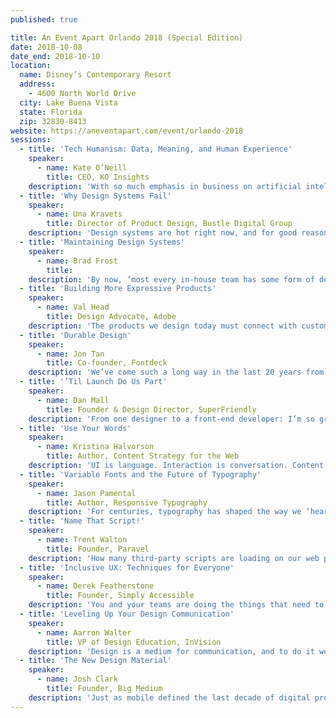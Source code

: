 ```yaml
---
published: true

title: An Event Apart Orlando 2018 (Special Edition)
date: 2018-10-08
date_end: 2018-10-10
location:
  name: Disney’s Contemporary Resort
  address:
    - 4600 North World Drive
  city: Lake Buena Vista
  state: Florida
  zip: 32830-8413
website: https://aneventapart.com/event/orlando-2018
sessions:
  - title: 'Tech Humanism: Data, Meaning, and Human Experience'
    speaker:
      - name: Kate O’Neill
        title: CEO, KO Insights
    description: 'With so much emphasis in business on artificial intelligence, automation of various kinds, and digital transformation, the future of human work — and even humanity itself — can feel uncertain. And while we often talk about user experience, customer experience, patient experience, and so on, we rarely consider what a truly integrated human experience might look and feel like. But “Tech Humanist” Kate O’Neill presents the case for why the future of humanity is in creating more meaningful, dimensional, and integrated experiences, and how emerging technologies like chatbots, wearables, IoT devices, and more can be included in this kind of human-centric design. While weaving in examples from a range of industries, applications, and even pop culture, Kate offers an inspiring and useful framework for designers, strategists, or anyone creating experiences for humans.'
  - title: 'Why Design Systems Fail'
    speaker:
      - name: Una Kravets
        title: Director of Product Design, Bustle Digital Group
    description: 'Design systems are hot right now, and for good reason. They promote a modular approach to building a product, promote organizational unity, and ensure stability via reusable code snippets and utility styles. They make prototyping a breeze, and provide a common language for both designers and developers. But sometimes design systems are underutilized within organizations. Why is that, when they’re so darn useful? In an engaging hour, Una will draw on years of experience to explore what makes design systems successful, analyze real examples of success and failure, and show how to make sure your design system has the building blocks it needs to grow into a successful product.'
  - title: 'Maintaining Design Systems'
    speaker:
      - name: Brad Frost
        title:
    description: 'By now, ’most every in-house team has some form of design system initiative underway. Yet many designers and developers on those teams still struggle to make the system really take root in their organization. Working together, designers and developers create wonderful, reusable components, tools, guidelines, and documentation. But if those elements don’t reflect the reality of how the organization builds its products, all their effort is for naught. Having spent years creating, evangelizing, and teaching design systems and corporate integration of same, Brad Frost is here to share strategies and methods to ensure your design system stands the test of time. You’ll learn how to keep your system and the products it serves in sync, and you'll understand how to maintain and evolve your design system to give your users get the best possible experience.'
  - title: 'Building More Expressive Products'
    speaker:
      - name: Val Head
        title: Design Advocate, Adobe
    description: 'The products we design today must connect with customers across different screen sizes, contexts, and even voice or chat interfaces. As such, we create emotional expressiveness in our products not only through visual design and language choices, but also through design details such as how interface elements move, or the way they sound. By using every tool at our disposal, including audio and animation, we can create more expressive products that feel cohesive across all of today's diverse media and social contexts. In this session, Val will show how to harness the design details from different media to build overarching themes—themes that persist across all screen sizes and user and interface contexts, creating a bigger emotional impact and connection with your audience.'
  - title: 'Durable Design'
    speaker:
      - name: Jon Tan
        title: Co-founder, Fontdeck
    description: 'We’ve come such a long way in the last 20 years from a grass-roots web standards movement to Wired magazine launching a standards-based interface in 2003, to today, with all the tools and methods that inform current web design. But, where next? This talk makes a radical argument for recidivism in our design thinking; a return to durable, aesthetic, and inclusive web design. Through evidence and examples, you’ll learn to design for serendipity, for speed, and for economy of time, resources, and attention. Durable design is responsive design for the next decade, and it starts now.'
  - title: '’Til Launch Do Us Part'
    speaker:
      - name: Dan Mall
        title: Founder & Design Director, SuperFriendly
    description: 'From one designer to a front-end developer: I’m so grateful for you. You take my pretty pictures and turn them into real-live websites and applications; you convert ideas and sketches into real things that people can use. And even despite that superpower, you rarely get the respect you deserve. It’s time for that to change. No longer will I throw my comps over the proverbial wall for you to blindly build. I’ll change my process for you. Let’s sketch together more to be more efficient and effective as a team. Let’s decide in the browser more. I’ll learn to write JSON for you. Let’s share stories about new, more modern ways of shipping products at higher quality in record time. This is gonna be great!'
  - title: 'Use Your Words'
    speaker:
      - name: Kristina Halvorson
        title: Author, Content Strategy for the Web
    description: 'UI is language. Interaction is conversation. Content is the fuel that powers our designs. So what happens when the writer’s not in the room, or missing from your project team altogether? Good news: you don’t need to settle for lorem ipsum or half-baked prose. In this talk, Kristina will share language principles and content design tools anyone can put to work—yes, even the “non-writers” among us. Using examples from popular products and well-loved websites, we’ll uncover the secrets to stellar content that anyone can create, no matter your role or area of expertise.'
  - title: 'Variable Fonts and the Future of Typography'
    speaker:
      - name: Jason Pamental
        title: Author, Responsive Typography
    description: 'For centuries, typography has shaped the way we ‘hear’ what we read. In our web work, though, we've have to balance our typographic desires with user experience and performance, knowing that every weight, width, or style of a typeface required a different file download. Variable fonts change that, as they include _every_ width, weight, slant, and other permutation of a typeface, all in a single file not much bigger than a regular font file. Now, beautiful web typography can be crafted to respond to screen size, language setting, even ambient light. In a detail-packed hour, Jason will show you not just how far the new capabilities can take us, but how to make use of them right away.'
  - title: 'Name That Script!'
    speaker:
      - name: Trent Walton
        title: Founder, Paravel
    description: 'How many third-party scripts are loading on our web pages these days? How can we objectively measure the value of these (advertising, a/b testing, analytics, etc.) scripts—considering their impact on web performance, user experience, and business goals? We’ve learned to scrutinize content hierarchy, browser support, and page speed as part of the design and development process. Similarly, Trent will share recent experiences and explore ways to evaluate and discuss the inclusion of 3rd-party scripts.'
  - title: 'Inclusive UX: Techniques for Everyone'
    speaker:
      - name: Derek Featherstone
        title: Founder, Simply Accessible
    description: 'You and your teams are doing the things that need to be done to create inclusive designs. You’ve been using meaningful, semantic markup from the get-go. You stopped using light grey on slightly darker grey text years ago. Designing and building your apps and sites in an accessible way is just how you work now—you have to try really hard to make things that don’t work with a keyboard. So, what’s next for you? How can you make sure that you’re delivering on the promise of the web by delivering an inclusive design that can be easily used by people with disabilities? In this talk, Derek will tackle the tougher problems through design approaches and practical development techniques that you need to create accessible, modern web sites.'
  - title: 'Leveling Up Your Design Communication'
    speaker:
      - name: Aarron Walter
        title: VP of Design Education, InVision
    description: 'Design is a medium for communication, and to do it well, we must cultivate our own communication skills. Within design teams, we do our best work when we create a culture of feedback shaped by our creative space and our design review process. Beyond the design tribe, our work thrives when it’s communicated in language that aligns to the goals of the business and invites participation early and often. In this presentation, Aarron will share the experiences of real design teams at Apple, Spotify, and other organizations to show how to improve the communication of design both inside your team and with key outside stakeholders. You’ll see how to run effective design reviews and retrospectives which will help you create a culture of feedback that produces better work, helps designers sharpen their skills, and communicates the value of design by making it more transparent and inviting.'
  - title: 'The New Design Material'
    speaker:
      - name: Josh Clark
        title: Founder, Big Medium
    description: 'Just as mobile defined the last decade of digital products, machine learning is set to define the next. Learn to use machine-generated content, insight, and interaction as design material in your everyday work. Refit familiar design and UX process to work with the grain of the algorithm, to help the machines solve real problems without creating new ones. This lively and inspiring talk explores the technologies and practical techniques that you can use today—like right now—not only to make existing products better but to imagine surprising new services. The challenges and opportunities of machine learning are plenty; learn to handle this powerful new design material with care and respect.'
---
```

